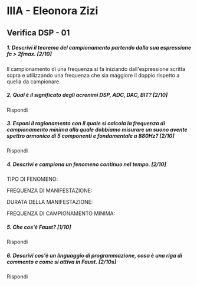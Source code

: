 # IIIA - Eleonora Zizi

## Verifica DSP - 01

##### 1. Descrivi il teorema del campionamento partendo dalla sua espressione _fc > 2fmax_. [2/10]

Il campionamento di una frequenza si fa iniziando dall'espressione scritta sopra e utilizzando una frequenza che sia maggiore il doppio rispetto a quella da campionare.

##### 2. Qual è il significato degli acronimi _DSP_, _ADC_, _DAC_, _BIT_? [2/10]

Rispondi

##### 3. Esponi il ragionamento con il quale si calcola la frequenza di campionamento minima alla quale dobbiamo misurare un suono avente spettro armonico di 5 componenti e fondamentale a _880Hz_? [2/10]

Rispondi

##### 4. Descrivi e campiona un fenomeno continuo nel tempo. [2/10]

TIPO DI FENOMENO:

FREQUENZA DI MANIFESTAZIONE:

DURATA DELLA MANIFESTAZIONE:

FREQUENZA DI CAMPIONAMENTO MINIMA:

##### 5. Che cos'è _Faust_? [1/10]

Rispondi

##### 6. Descrivi cos'è un linguaggio di programmazione, cosa è una riga di commento e come si attiva in _Faust_. [2/10s]

Rispondi

